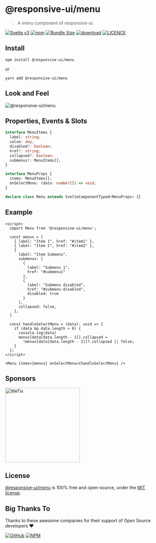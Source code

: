 # @responsive-ui/menu

> A menu component of responsive-ui.

<p>

[![Svelte v3](https://img.shields.io/badge/svelte-v3-orange.svg)](https://svelte.dev)
[![npm](https://img.shields.io/npm/v/@responsive-ui/menu.svg)](https://www.npmjs.com/package/@responsive-ui/menu)
[![Bundle Size](https://badgen.net/bundlephobia/minzip/%40responsive-ui%2Fposter)](https://bundlephobia.com/result?p=@responsive-ui/menu)
[![download](https://img.shields.io/npm/dw/@responsive-ui/menu.svg)](https://www.npmjs.com/package/@responsive-ui/menu)
[![LICENCE](https://img.shields.io/github/license/wetix/responsive-ui)](https://github.com/wetix/responsive-ui/blob/master/LICENSE)

</p>

## Install

```console
npm install @responsive-ui/menu
```

or

```console
yarn add @responsive-ui/menu
```

## Look and Feel

<img src="https://user-images.githubusercontent.com/7383278/105787754-15d88800-5fba-11eb-9f4f-8a8f84048b70.png"
alt="@responsive-ui/menu" />

## Properties, Events & Slots

```ts
interface MenuItems {
  label: string;
  value: any;
  disabled?: boolean;
  href?: string;
  collapsed?: boolean;
  submenus?: MenuItems[];
}

interface MenuProps {
  items: MenuItems[];
  onSelectMenu: (data: number[]) => void;
}

declare class Menu extends SvelteComponentTyped<MenuProps> {}
```

## Example

```svelte
<script>
  import Menu from '@responsive-ui/menu';

  const menus = [
    { label: "Item 1", href: "#item1" },
    { label: "Item 2", href: "#item2" },
    {
      label: "Item Submenu",
      submenus: [
        {
          label: "Submenu 1",
          href: "#submenu1"
        },
        {
          label: "Submenu disabled",
          href: "#submenu-disabled",
          disabled: true
        }
      ],
      collapsed: false,
    },
  ]

  const handleSelectMenu = (data): void => {
    if (data && data.length > 0) {
      console.log(data)
      menus[data[data.length - 1]].collapsed =
        !menus[data[data.length - 1]]?.collapsed || false;
    }
  };
</script>

<Menu items={menus} onSelectMenu={handleSelectMenu} />
```

## Sponsors

<img src="https://asset.wetix.my/images/logo/wetix.png" alt="WeTix" width="240px">

## License

[@responsive-ui/menu](https://github.com/wetix/responsive-ui/tree/master/components/menu) is 100% free and open-source, under the [MIT license](https://github.com/wetix/responsive-ui/blob/master/LICENSE).

## Big Thanks To

Thanks to these awesome companies for their support of Open Source developers ❤

[![GitHub](https://jstools.dev/img/badges/github.svg)](https://github.com/open-source)
[![NPM](https://jstools.dev/img/badges/npm.svg)](https://www.npmjs.com/)
